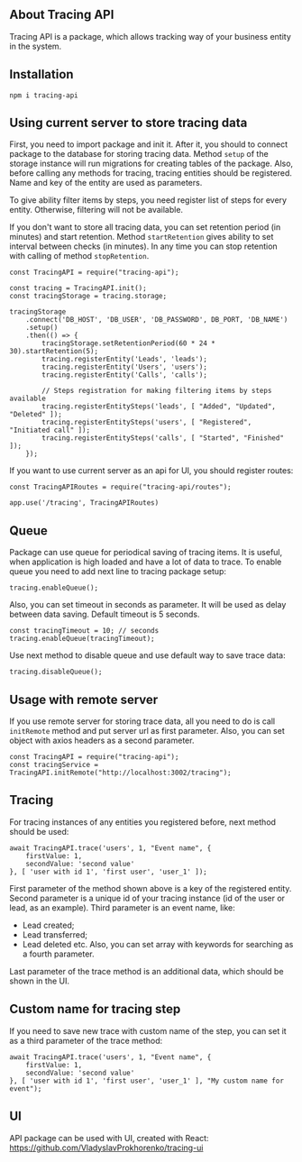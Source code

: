 ## About Tracing API

Tracing API is a package, which allows tracking way of your business entity in the system.

## Installation
```
npm i tracing-api
```

## Using current server to store tracing data
First, you need to import package and init it. After it, you should to connect package to the database
for storing tracing data. Method `setup` of the storage instance will run migrations for creating tables of the package.
Also, before calling any methods for tracing, tracing entities should be registered. Name and key of the entity are used as
parameters.

To give ability filter items by steps, you need register list of steps for every entity. Otherwise, filtering will not
be available.

If you don't want to store all tracing data, you can set retention period (in minutes) and start retention. Method
`startRetention` gives ability to set interval between checks (in minutes). In any time you can stop retention with
calling of method `stopRetention`. 
```
const TracingAPI = require("tracing-api");

const tracing = TracingAPI.init();
const tracingStorage = tracing.storage;

tracingStorage
    .connect('DB_HOST', 'DB_USER', 'DB_PASSWORD', DB_PORT, 'DB_NAME')
    .setup()
    .then(() => {
        tracingStorage.setRetentionPeriod(60 * 24 * 30).startRetention(5);
        tracing.registerEntity('Leads', 'leads');
        tracing.registerEntity('Users', 'users');
        tracing.registerEntity('Calls', 'calls');
        
        // Steps registration for making filtering items by steps available
        tracing.registerEntitySteps('leads', [ "Added", "Updated", "Deleted" ]);
        tracing.registerEntitySteps('users', [ "Registered", "Initiated call" ]);
        tracing.registerEntitySteps('calls', [ "Started", "Finished" ]);
    });
```

If you want to use current server as an api for UI, you should register routes:
```
const TracingAPIRoutes = require("tracing-api/routes");

app.use('/tracing', TracingAPIRoutes)
```

## Queue
Package can use queue for periodical saving of tracing items. It is
useful, when application is high loaded and have a lot of data to trace.
To enable queue you need to add next line to tracing package setup:
```
tracing.enableQueue();
```
Also, you can set timeout in seconds as parameter. It will be used
as delay between data saving. Default timeout is 5 seconds.
```
const tracingTimeout = 10; // seconds
tracing.enableQueue(tracingTimeout);
```

Use next method to disable queue and use default way to save trace data:
```
tracing.disableQueue();
```

## Usage with remote server
If you use remote server for storing trace data, all you need to do is call `initRemote` method and put server url as first
parameter. Also, you can set object with axios headers as a second parameter.
```
const TracingAPI = require("tracing-api");
const tracingService = TracingAPI.initRemote("http://localhost:3002/tracing");
```

## Tracing
For tracing instances of any entities you registered before, next method should be used:
```
await TracingAPI.trace('users', 1, "Event name", {
    firstValue: 1,
    secondValue: 'second value'
}, [ 'user with id 1', 'first user', 'user_1' ]);
```
First parameter of the method shown above is a key of the registered entity. Second parameter is a unique id of your
tracing instance (id of the user or lead, as an example). Third parameter is an event name, like:
- Lead created;
- Lead transferred;
- Lead deleted etc.
Also, you can set array with keywords for searching as a fourth parameter.

Last parameter of the trace method is an additional data, which should be shown in the UI.

## Custom name for tracing step
If you need to save new trace with custom name of the step, you can
set it as a third parameter of the trace method:
```
await TracingAPI.trace('users', 1, "Event name", {
    firstValue: 1,
    secondValue: 'second value'
}, [ 'user with id 1', 'first user', 'user_1' ], "My custom name for event");
```

## UI
API package can be used with UI, created with React: https://github.com/VladyslavProkhorenko/tracing-ui
